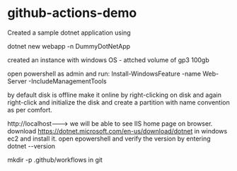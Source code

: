 # github-actions-demo


Created a sample dotnet application using 

dotnet new webapp -n DummyDotNetApp

created an instance with windows OS - attched volume of gp3 100gb

open powershell as admin and run:  Install-WindowsFeature -name Web-Server -IncludeManagementTools

by default disk is offline make it online by right-clicking on disk and again right-click and initialize the disk and create a partition with name convention as per comfort.


http://localhost---> we will be able to see IIS home page on browser. download https://dotnet.microsoft.com/en-us/download/dotnet in windows ec2 and install it. open epowershell and verify the version by entering dotnet --version

mkdir -p .github/workflows in git
